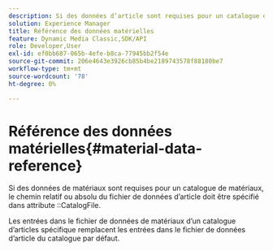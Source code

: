 ```yaml
---
description: Si des données d’article sont requises pour un catalogue d’articles, le chemin d’accès relatif ou absolu du fichier de données d’article doit être spécifié dans l’attribut CatalogFile.
solution: Experience Manager
title: Référence des données matérielles
feature: Dynamic Media Classic,SDK/API
role: Developer,User
exl-id: ef0bb687-065b-4efe-b8ca-77945bb2f54e
source-git-commit: 206e4643e3926cb85b4be2189743578f88180be7
workflow-type: tm+mt
source-wordcount: '78'
ht-degree: 0%

---
```


# Référence des données matérielles{#material-data-reference}

Si des données de matériaux sont requises pour un catalogue de matériaux, le chemin relatif ou absolu du fichier de données d’article doit être spécifié dans attribute ::CatalogFile.

Les entrées dans le fichier de données de matériaux d’un catalogue d’articles spécifique remplacent les entrées dans le fichier de données d’article du catalogue par défaut.
